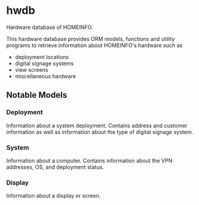 # hwdb
Hardware database of HOMEINFO.  

This hardware database provides ORM models, functions and utility programs to retrieve information about HOMEINFO's hardware such as

* deployment locations
* digital signage systems
* view screens
* miscellaneous hardware

## Notable Models

### Deployment
Information about a system deployment. Contains address and customer 
information as well as information about the type of digital signage system.

### System
Information about a computer. Contains information about the VPN addresses, 
OS, and deployment status.

### Display
Information about a display or screen.
